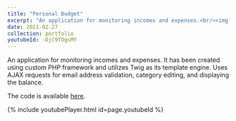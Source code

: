 ```yaml
---
title: "Personal Budget"
excerpt: "An application for monitoring incomes and expenses.<br/><img src='/images/500x300.png'>"
date: 2021-02-27
collection: portfolio
youtubeId: -DjC9TOgsMY
---
```


An application for monitoring incomes and expenses. It has been created using custom PHP framework and utilizes Twig as its template engine. Uses AJAX requests for email address validation, category editing, and displaying the balance.

The code is available [here](https://github.com/petrzmax/Personal-Budget-MVC).

{% include youtubePlayer.html id=page.youtubeId %}